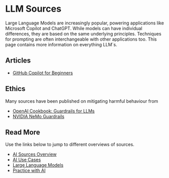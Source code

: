 # LLM Sources

Large Language Models are increasingly popular, powering applications 
like Microsoft Copilot and ChatGPT. While models can have individual differences, 
they are based on the same underlying principles. Techniques for prompting are 
often interchangeable with other applications too. This page contains more 
information on everything LLM´s.

## Articles

- [GitHub Copilot for Beginners](https://github.blog/ai-and-ml/github-copilot/github-for-beginners-how-to-get-llms-to-do-what-you-want/)

## Ethics

Many sources have been published on mitigating harmful behaviour from 

- [OpenAI Cookbook: Guardrails for LLMs](https://cookbook.openai.com/examples/how_to_use_guardrails)
- [NVIDIA NeMo Guardrails](https://github.com/NVIDIA/NeMo-Guardrails)

## Read More

Use the links below to jump to different overviews of sources.

- [AI Sources Overview](AI_sources)
- [AI Use Cases](AI_use_cases)
- [Large Language Models](LLM_sources)
- [Practice with AI](exercises)